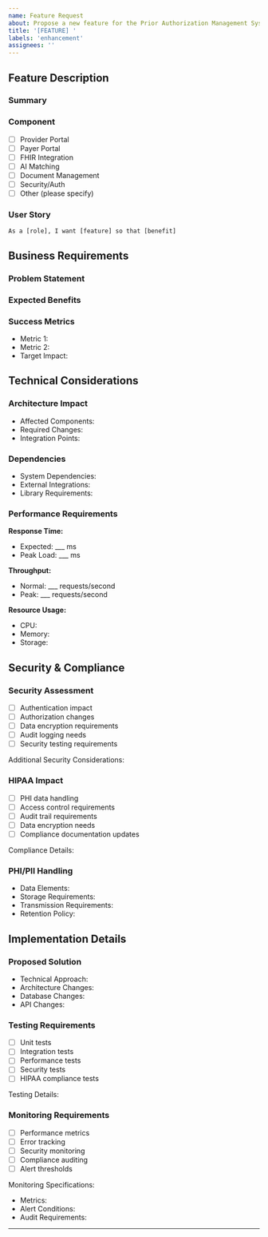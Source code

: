 ```yaml
---
name: Feature Request
about: Propose a new feature for the Prior Authorization Management System
title: '[FEATURE] '
labels: 'enhancement'
assignees: ''
---
```


## Feature Description

### Summary
<!-- Provide a clear and concise description of the requested feature -->

### Component
<!-- Select the primary system component affected by this feature -->
- [ ] Provider Portal
- [ ] Payer Portal
- [ ] FHIR Integration
- [ ] AI Matching
- [ ] Document Management
- [ ] Security/Auth
- [ ] Other (please specify)

### User Story
<!-- Format: As a [role], I want [feature] so that [benefit] -->
```
As a [role], I want [feature] so that [benefit]
```

## Business Requirements

### Problem Statement
<!-- Detailed description of the current problem or need -->

### Expected Benefits
<!-- Quantifiable value proposition and benefits -->

### Success Metrics
<!-- Define specific KPIs and metrics for measuring success -->
- Metric 1:
- Metric 2:
- Target Impact:

## Technical Considerations

### Architecture Impact
<!-- Describe impact on system architecture components -->
- Affected Components:
- Required Changes:
- Integration Points:

### Dependencies
<!-- List required system changes, integrations, or dependencies -->
- System Dependencies:
- External Integrations:
- Library Requirements:

### Performance Requirements
<!-- Specify performance, scalability, and resource requirements -->

**Response Time:**
- Expected: ___ ms
- Peak Load: ___ ms

**Throughput:**
- Normal: ___ requests/second
- Peak: ___ requests/second

**Resource Usage:**
- CPU: 
- Memory:
- Storage:

## Security & Compliance

### Security Assessment
<!-- Security impact analysis checklist -->
- [ ] Authentication impact
- [ ] Authorization changes
- [ ] Data encryption requirements
- [ ] Audit logging needs
- [ ] Security testing requirements

Additional Security Considerations:

### HIPAA Impact
<!-- HIPAA compliance impact evaluation -->
- [ ] PHI data handling
- [ ] Access control requirements
- [ ] Audit trail requirements
- [ ] Data encryption needs
- [ ] Compliance documentation updates

Compliance Details:

### PHI/PII Handling
<!-- Specify requirements for sensitive data handling -->
- Data Elements:
- Storage Requirements:
- Transmission Requirements:
- Retention Policy:

## Implementation Details

### Proposed Solution
<!-- Detailed technical implementation approach -->
- Technical Approach:
- Architecture Changes:
- Database Changes:
- API Changes:

### Testing Requirements
<!-- Testing strategy checklist -->
- [ ] Unit tests
- [ ] Integration tests
- [ ] Performance tests
- [ ] Security tests
- [ ] HIPAA compliance tests

Testing Details:

### Monitoring Requirements
<!-- Required metrics, alerts, and monitoring -->
- [ ] Performance metrics
- [ ] Error tracking
- [ ] Security monitoring
- [ ] Compliance auditing
- [ ] Alert thresholds

Monitoring Specifications:
- Metrics:
- Alert Conditions:
- Audit Requirements:

---
<!-- 
IMPORTANT: All sections are required. Please ensure all checkboxes are either checked or marked as N/A with justification.
This template enforces mandatory security and HIPAA compliance assessment for all feature requests.
-->